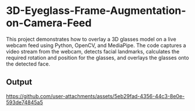 # 3D-Eyeglass-Frame-Augmentation-on-Camera-Feed
This project demonstrates how to overlay a 3D glasses model on a live webcam feed using Python, OpenCV, and MediaPipe. The code captures a video stream from the webcam, detects facial landmarks, calculates the required rotation and position for the glasses, and overlays the glasses onto the detected face.
## Output




https://github.com/user-attachments/assets/5eb29fad-4356-44c3-8e0e-593de74845a5

